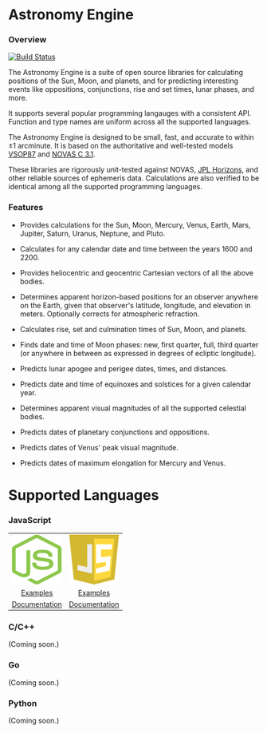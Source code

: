 # Astronomy Engine

### Overview

[![Build Status](https://travis-ci.org/cosinekitty/astronomy.svg)](https://travis-ci.org/cosinekitty/astronomy)

The Astronomy Engine is a suite of open source libraries for calculating positions of 
the Sun, Moon, and planets, and for predicting interesting events like oppositions,
conjunctions, rise and set times, lunar phases, and more.

It supports several popular programming langauges with a consistent API.
Function and type names are uniform across all the supported languages.

The Astronomy Engine is designed to be small, fast, and accurate to within &plusmn;1 arcminute.
It is based on the authoritative and well-tested models
[VSOP87](https://en.wikipedia.org/wiki/VSOP_(planets))
and 
[NOVAS C 3.1](https://aa.usno.navy.mil/software/novas/novas_c/novasc_info.php).

These libraries are rigorously unit-tested against NOVAS, 
[JPL Horizons](https://ssd.jpl.nasa.gov/horizons.cgi),
and other reliable sources of ephemeris data.
Calculations are also verified to be identical among all the supported programming languages.

### Features

- Provides calculations for the Sun, Moon, Mercury, Venus, Earth, Mars, Jupiter, Saturn, Uranus, Neptune, and Pluto.

- Calculates for any calendar date and time between the years 1600 and 2200.

- Provides heliocentric and geocentric Cartesian vectors of all the above bodies.

- Determines apparent horizon-based positions for an observer anywhere on the Earth, 
  given that observer's latitude, longitude, and elevation in meters. 
  Optionally corrects for atmospheric refraction.

- Calculates rise, set and culmination times of Sun, Moon, and planets.

- Finds date and time of Moon phases: new, first quarter, full, third quarter 
  (or anywhere in between as expressed in degrees of ecliptic longitude).

- Predicts lunar apogee and perigee dates, times, and distances.

- Predicts date and time of equinoxes and solstices for a given calendar year.

- Determines apparent visual magnitudes of all the supported celestial bodies.

- Predicts dates of planetary conjunctions and oppositions.

- Predicts dates of Venus' peak visual magnitude.

- Predicts dates of maximum elongation for Mercury and Venus.

# Supported Languages

### JavaScript

<table style="border-width: 0px;" cellspacing="0" cellpadding="10">
    <tr>
        <td><img src="source/js/nodejs.svg" width="100" height="100" alt="Node.js" /></td>
        <td><img src="source/js/javascript.svg" width="100" height="100" alt="JavaScript" /></td>
    </tr>
    <tr>
        <td style="text-align: center;"><a href="demo/js/README.md">Examples</a></td>
        <td style="text-align: center;"><a href="demo/js/README.md">Examples</a></td>
    </tr>
    <tr>
        <td style="text-align: center;"><a href="source/js/README.md">Documentation</a></td>
        <td style="text-align: center;"><a href="source/js/README.md">Documentation</a></td>
    </tr>
</table>

### C/C++

(Coming soon.)

### Go

(Coming soon.)

### Python

(Coming soon.)
